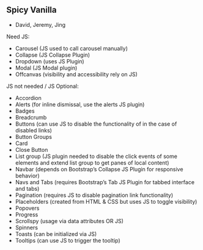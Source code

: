 ## Spicy Vanilla
- David, Jeremy, Jing

Need JS:
- Carousel (JS used to call carousel manually)
- Collapse (JS Collapse Plugin)
- Dropdown (uses JS Plugin)
- Modal (JS Modal plugin)
- Offcanvas (visibility and accessibility rely on JS)

JS not needed / JS Optional:
- Accordion
- Alerts (for inline dismissal, use the alerts JS plugin)
- Badges
- Breadcrumb
- Buttons (can use JS to disable the functionality of <a> in the case of disabled links)
- Button Groups
- Card
- Close Button
- List group (JS plugin needed to disable the click events of some elements and extend list group to get panes of local content)
- Navbar (depends on Bootstrap’s Collapse JS Plugin for responsive behavior)
- Navs and Tabs (requires Bootstrap’s Tab JS Plugin for tabbed interface and tabs)
- Pagination (requires JS to disable pagination link functionality)
- Placeholders (created from HTML & CSS but uses JS to toggle visibility)
- Popovers
- Progress
- Scrollspy (usage via data attributes OR JS)
- Spinners
- Toasts (can be initialized via JS)
- Tooltips (can use JS to trigger the tooltip)
